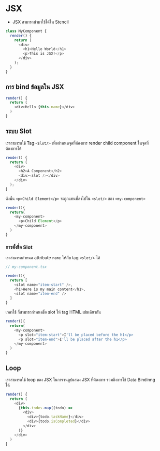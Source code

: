 # JSX 

- JSX สามารถนำมาใช้ได้ใน Stencil

```ts
class MyComponent {
  render() {
    return (
      <div>
        <h1>Hello World</h1>
        <p>This is JSX!</p>
      </div>
    );
  }
}

```

## การ bind ข้อมูลใน JSX

```ts
render() {
  return (
    <div>Hello {this.name}</div>
  )
}
```

## ระบบ Slot

เราสามารถใช้ Tag `<slot/>` เพื่อกำหนดจุดที่ต้องการ render child component ในจุดที่ต้องการได้ 

```ts
render() {
  return (
    <div>
      <h2>A Component</h2>
      <div><slot /></div>
    </div>
  );
}
```

ดังนั้น `<p>Child Element</p>` จะถูกแทนที่ลงไปใน `<slot/>` ของ `<my-component>`

```ts
render(){
  return(
    <my-component>
      <p>Child Element</p>
    </my-component>
  )
}
```

### การตั้งชื่อ Slot 

เราสามารถกำหนด attribute `name` ให้กับ tag `<slot/>` ได้

```ts
// my-component.tsx

render(){
  return [
    <slot name="item-start" />,
    <h1>Here is my main content</h1>,
    <slot name="item-end" />
  ]
}
```

เวลาใช้ ก็สามารถกำหนดชื่อ slot ให้ tag HTML เช่นเดียวกัน

```ts
render(){
  return(
    <my-component>
      <p slot="item-start">I'll be placed before the h1</p>
      <p slot="item-end">I'll be placed after the h1</p>
    </my-component>
  )
}
```

## Loop 

เราสามารถใช้ loop ของ JSX ในการวนลูปแสดง JSX ที่ต้องการ รวมถึงการใช้ Data Bindinng ได้

```ts
render() {
  return (
    <div>
      {this.todos.map((todo) =>
        <div>
          <div>{todo.taskName}</div>
          <div>{todo.isCompleted}</div>
        </div>
      )}
    </div>
  )
}
```
